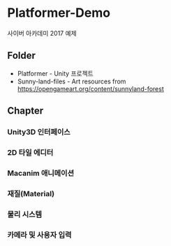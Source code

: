 # Platformer-Demo
사이버 아카데미 2017 예제


## Folder

* Platformer - Unity 프로젝트
* Sunny-land-files - Art resources from https://opengameart.org/content/sunnyland-forest


## Chapter

### Unity3D 인터페이스

### 2D 타일 에디터

### Macanim 애니메이션

### 재질(Material)

### 물리 시스템

### 카메라 및 사용자 입력
